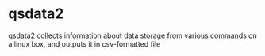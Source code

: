 # qsdata2
qsdata2 collects information about data storage from various commands on a linux box, and outputs it in csv-formatted file
